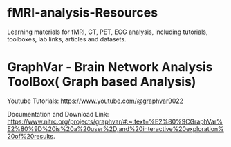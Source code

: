 # fMRI-analysis-Resources
Learning materials for fMRI, CT, PET, EGG analysis, including tutorials, toolboxes, lab links, articles and datasets.

# GraphVar - Brain Network Analysis ToolBox( Graph based Analysis)



Youtube Tutorials: https://www.youtube.com/@graphvar9022

Documentation and Download Link: https://www.nitrc.org/projects/graphvar/#:~:text=%E2%80%9CGraphVar%E2%80%9D%20is%20a%20user%2D,and%20interactive%20exploration%20of%20results.
